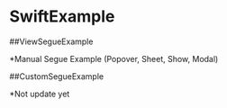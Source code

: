 # SwiftExample

##ViewSegueExample 

*Manual Segue Example (Popover, Sheet, Show, Modal)

##CustomSegueExample

*Not update yet
